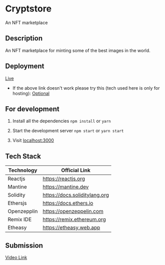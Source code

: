 
# Cryptstore

An NFT marketplace
 
## Description
An NFT marketplace for minting some of the best images in the world.

## Deployment
[Live](https://cryptstore.web.app) 

+ If the above link doesn't work please try this (tech used here is only for hosting):
[Optional](https://cryptstore.firebaseapp.com/)


## For development

1. Install all the dependencies
`npm install`
or
`yarn`

2. Start the development server 
`npm start`
or
`yarn start`

3. Visit [localhost:3000](http://localhost:3000)

## Tech Stack

| Technology             | Official Link                                                                |
| ----------------- | ------------------------------------------------------------------ |
| Reactjs | https://reactjs.org |
| Mantine | https://mantine.dev |
| Solidity | https://docs.soliditylang.org |
| Ethersjs | https://docs.ethers.io |
| Openzepplin | https://openzeppelin.com |
| Remix IDE | https://remix.ethereum.org |
| Etheasy | https://etheasy.web.app |

## Submission
[Video Link](https://youtu.be/1_g2JQZRsvA) 